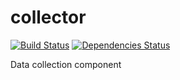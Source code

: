 collector
=========
[![Build Status](https://travis-ci.org/openrada/collector.svg?branch=master)](https://travis-ci.org/openrada/collector)
[![Dependencies Status](http://jarkeeper.com/openrada/collector/status.svg)](http://jarkeeper.com/openrada/collector)

Data collection component
